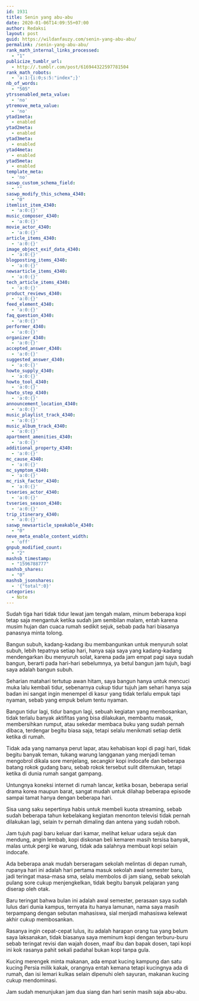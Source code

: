 ```yaml
---
id: 1931
title: Senin yang abu-abu
date: 2020-01-06T14:09:55+07:00
author: Redaksi
layout: post
guid: https://wildanfauzy.com/senin-yang-abu-abu/
permalink: /senin-yang-abu-abu/
rank_math_internal_links_processed:
  - "1"
publicize_tumblr_url:
  - http://.tumblr.com/post/616944322597781504
rank_math_robots:
  - 'a:1:{i:0;s:5:"index";}'
nb_of_words:
  - "505"
ytrssenabled_meta_value:
  - 'no'
ytremove_meta_value:
  - 'no'
ytad1meta:
  - enabled
ytad2meta:
  - enabled
ytad3meta:
  - enabled
ytad4meta:
  - enabled
ytad5meta:
  - enabled
template_meta:
  - 'no'
saswp_custom_schema_field:
  - ""
saswp_modify_this_schema_4340:
  - "0"
itemlist_item_4340:
  - 'a:0:{}'
music_composer_4340:
  - 'a:0:{}'
movie_actor_4340:
  - 'a:0:{}'
article_items_4340:
  - 'a:0:{}'
image_object_exif_data_4340:
  - 'a:0:{}'
blogposting_items_4340:
  - 'a:0:{}'
newsarticle_items_4340:
  - 'a:0:{}'
tech_article_items_4340:
  - 'a:0:{}'
product_reviews_4340:
  - 'a:0:{}'
feed_element_4340:
  - 'a:0:{}'
faq_question_4340:
  - 'a:0:{}'
performer_4340:
  - 'a:0:{}'
organizer_4340:
  - 'a:0:{}'
accepted_answer_4340:
  - 'a:0:{}'
suggested_answer_4340:
  - 'a:0:{}'
howto_supply_4340:
  - 'a:0:{}'
howto_tool_4340:
  - 'a:0:{}'
howto_step_4340:
  - 'a:0:{}'
announcement_location_4340:
  - 'a:0:{}'
music_playlist_track_4340:
  - 'a:0:{}'
music_album_track_4340:
  - 'a:0:{}'
apartment_amenities_4340:
  - 'a:0:{}'
additional_property_4340:
  - 'a:0:{}'
mc_cause_4340:
  - 'a:0:{}'
mc_symptom_4340:
  - 'a:0:{}'
mc_risk_factor_4340:
  - 'a:0:{}'
tvseries_actor_4340:
  - 'a:0:{}'
tvseries_season_4340:
  - 'a:0:{}'
trip_itinerary_4340:
  - 'a:0:{}'
saswp_newsarticle_speakable_4340:
  - "0"
neve_meta_enable_content_width:
  - 'off'
gnpub_modified_count:
  - "2"
mashsb_timestamp:
  - "1596788777"
mashsb_shares:
  - "0"
mashsb_jsonshares:
  - '{"total":0}'
categories:
  - Note
---
```

Sudah tiga hari tidak tidur lewat jam tengah malam, minum beberapa kopi tetap saja mengantuk ketika sudah jam sembilan malam, entah karena musim hujan dan cuaca rumah sedikit sejuk, sebab pada hari biasanya panasnya minta tolong.

Bangun subuh, kadang-kadang ibu membangunkan untuk menyuruh solat subuh, lebih tepatnya setiap hari, hanya saja saya yang kadang-kadang mendengarkan ibu menyuruh solat, karena pada jam empat pagi saya sudah bangun, berarti pada hari-hari sebelumnya, ya betul bangun jam tujuh, bagi saya adalah bangun subuh.

Seharian matahari tertutup awan hitam, saya bangun hanya untuk mencuci muka lalu kembali tidur, sebenarnya cukup tidur tujuh jam sehari hanya saja badan ini sangat ingin menempel di kasur yang tidak terlalu empuk tapi nyaman, sebab yang empuk belum tentu nyaman.

Bangun tidur lagi, tidur bangun lagi, sebuah kegiatan yang membosankan, tidak terlalu banyak aktifitas yang bisa dilakukan, membantu masak, membersihkan rumput, atau sekedar membaca buku yang sudah pernah dibaca, terdengar begitu biasa saja, tetapi selalu menikmati setiap detik ketika di rumah.

Tidak ada yang namanya perut lapar, atau kehabisan kopi di pagi hari, tidak begitu banyak teman, tukang warung langganan yang menjadi teman mengobrol dikala sore menjelang, secangkir kopi indocafe dan beberapa batang rokok gudang baru, sebab rokok tersebut sulit ditemukan, tetapi ketika di dunia rumah sangat gampang.

Untungnya koneksi internet di rumah lancar, ketika bosan, beberapa serial drama korea maupun barat, sangat mudah untuk dilahap beberapa episode sampai tamat hanya dengan beberapa hari.

Sisa uang saku sepertinya habis untuk membeli kuota streaming, sebab sudah beberapa tahun kebelakang kegiatan menonton televisi tidak pernah dilakukan lagi, selain tv pernah dimaling dan antena yang sudah roboh.

Jam tujuh pagi baru keluar dari kamar, melihat keluar udara sejuk dan mendung, angin lembab, kopi diskonan beli kemaren masih tersisa banyak, malas untuk pergi ke warung, tidak ada salahnya membuat kopi selain indocafe.

Ada beberapa anak mudah berseragam sekolah melintas di depan rumah, rupanya hari ini adalah hari pertama masuk sekolah awal semester baru, jadi teringat masa-masa sma, selalu membolos di jam siang, sebab sekolah pulang sore cukup menjengkelkan, tidak begitu banyak pelajaran yang diserap oleh otak.

Baru teringat bahwa bulan ini adalah awal semester, perasaan saya sudah lulus dari dunia kampus, ternyata itu hanya lamunan, nama saya masih terpampang dengan sebutan mahasiswa, sial menjadi mahasiswa kelewat akhir cukup membosankan.

Rasanya ingin cepat-cepat lulus, itu adalah harapan orang tua yang belum saya laksanakan, tidak biasanya saya meminum kopi dengan terburu-buru sebab teringat revisi dan wajah dosen, maaf ibu dan bapak dosen, tapi kopi ini kok rasanya pahit sekali padahal bukan kopi tanpa gula.

Kucing merengek minta makanan, ada empat kucing kampung dan satu kucing Persia milik kakak, orangnya entah kemana tetapi kucingnya ada di rumah, dan isi lemari kulkas selain dipenuhi oleh sayuran, makanan kucing cukup mendominasi.

Jam sudah menunjukan jam dua siang dan hari senin masih saja abu-abu.
